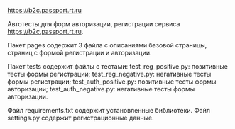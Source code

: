 https://b2c.passport.rt.ru

Автотесты для форм авторизации, регистрации сервиса https://b2c.passport.rt.ru.

Пакет pages содержит 3 файла с описаниями базовой страницы, страниц с формой регистрации и авторизации.

Пакет tests содержит файлы с тестами:
  test_reg_positive.py: позитивные тесты формы регистрации;
  test_reg_negative.py: негативные тесты формы регистрации;
  test_auth_positive.py: позитивные тесты формы авторизации;
  test_auth_negative.py: негативные тесты формы авторизации.
  
  Файл requirements.txt содержит установленные библиотеки.
  Файл settings.py содержит регистрационные данные.
  
  
